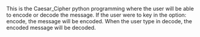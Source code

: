 This is the Caesar_Cipher python programming where the user will be able to encode or decode
the message. If the user were to key in the option: encode, the message will be encoded.
When the user type in decode, the encoded message will be decoded.
